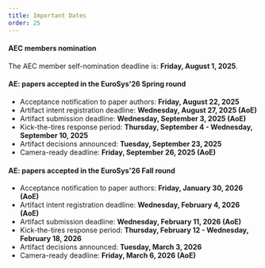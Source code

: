 ```yaml
---
title: Important Dates
order: 25
---
```

#### AEC members nomination

The AEC member self-nomination deadline is: **Friday, August 1, 2025**.

#### AE: papers accepted in the EuroSys'26 Spring round
- Acceptance notification to paper authors: **Friday, August 22, 2025**
- Artifact intent registration deadline: **Wednesday, August 27, 2025 (AoE)**
- Artifact submission deadline: **Wednesday, September 3, 2025 (AoE)**
- Kick-the-tires response period: **Thursday, September 4 - Wednesday, September 10, 2025**
- Artifact decisions announced: **Tuesday, September 23, 2025**
- Camera-ready deadline: **Friday, September 26, 2025 (AoE)**

#### AE: papers accepted in the EuroSys'26 Fall round
- Acceptance notification to paper authors: **Friday, January 30, 2026 (AoE)**
- Artifact intent registration deadline: **Wednesday, February 4, 2026 (AoE)**
- Artifact submission deadline: **Wednesday, February 11, 2026 (AoE)**
- Kick-the-tires response period: **Thursday, February 12 - Wednesday, February 18, 2026**
- Artifact decisions announced: **Tuesday, March 3, 2026**
- Camera-ready deadline: **Friday, March 6, 2026 (AoE)**
